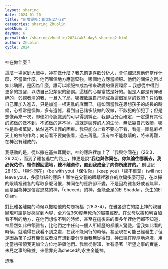 ```yaml
---
layout: sharing
date: 2024-01-20
title: "新增靈修：創世紀27-28"
categories: sharing Zhuolin
weekNum: 3
dayNum: 6
permalink: /sharing/zhuolin/2024/wk3-day6-sharing2.html
author: Zhuolin
cycle: 2024
---  
```


神在做什麼？

這麼一場家庭大戰中，神在做什麼？我先前更喜歡分析人，會仔細思想他們當作什麼，不當做什麼，他們哪個地方應當堅強，哪個地方應當順服。他們的關係之所以如此醜陋，是因為什麼，誰可以順服神成為帶來改變的重要環節… 我想從中得到更多的提醒，以防自己犯類似的錯誤。這樣的心願當然是好的。但是人都是有罪破碎的，旁觀者清的我，一旦入了局，哪裡敢說自己能成為這個家庭的救贖？只怕我自己罪加入進去，只是加進一根更亂的麻而已。這如同當我在思想孩子的成長的時候，心裡常是懊悔，多有遺憾，看到自己諸多該做的沒做，不該犯的卻犯了；但是想像再來一次，即便如今認識到的可以得到糾正，我卻百分百確定，一定還有其他的該做的做不到，不該做的逃不掉。這就是破碎的人的生命，無法靠自己救贖，哪怕是重複萬變，依然逃不出罪的困束。我只能向上看不要向下看，看這一團亂麻裡天上的神的作為；向前看不要向後看，過去再亂，沒有神不能救贖的，將來再難，在神沒有難成的。

我感動的是，從以撒在基拉耳開始，神的應許裡加上了「我與你同在」（26:3，26:24），而到了雅各逃亡的路上，神更是說“**我也與你同在。你無論往哪裏去，我必保佑你，領你歸回這地，總不離棄你，直到我成全了向你所應許的。**” 創世記 28:15）。「與你同在」（be with you)「保佑你」（keep you）「總不離棄」(will not leave you)，多麼詳細的應許！哪怕在父親的眼睛裡雅各的欺騙多麼可惡，在以掃的眼睛裡雅各的奪取多麼可恨，神同在的應許卻不變，不是因為雅各好或者無辜，而是因為神是信實恩慈的神，「checed」的神，全能全足的El Shaddai，永生的El Olam。

對比雅各離開的時候以撒給他的匆匆祝福（28:3-4），在雅各逃亡的路上神的親自顯現可謂是從感官到內容，全方位360度無死角的屬靈經歷。在父母以撒和利百加看不到的地方，在他們想像不到的時候，甚至在這後來的很多年裡他們都不知道，神居然如此帶領雅各，比他們之中任何一個人所經歷的都讓人驚艷。當我如此看的時候，就曉得在我看不到之處，在我不能同行的時候，甚至現在可能已經發生了但是因為孩子沒有機會或者沒有想到要分享而我無從得知，神已經在厚厚地澆灌，用比當初帶領我更加全方位地帶領他們。我無從得知，唯有憑著「所望之事的實底，未見之事的確據」來信靠充滿checed的永生全能神。

琢琳

